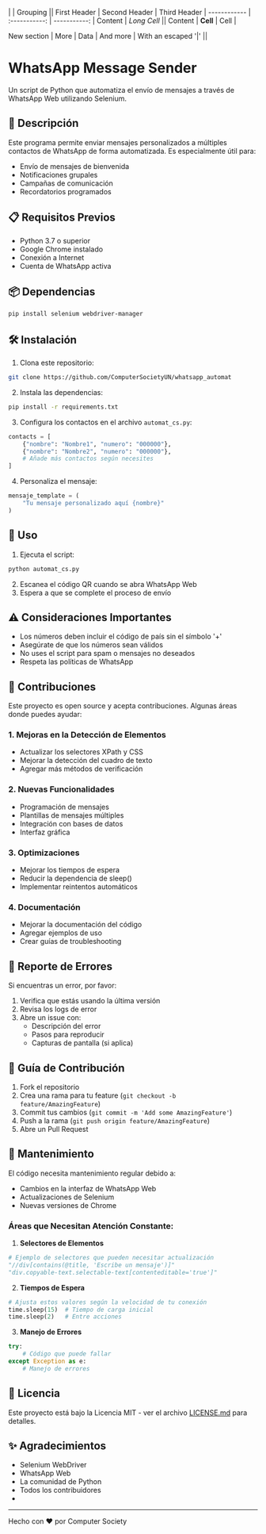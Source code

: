 |             |          Grouping           ||
First Header  | Second Header | Third Header |
 ------------ | :-----------: | -----------: |
Content       |          *Long Cell*        ||
Content       |   **Cell**    |         Cell |

New section   |     More      |         Data |
And more      | With an escaped '\|'         ||  

# WhatsApp Message Sender

Un script de Python que automatiza el envío de mensajes a través de WhatsApp Web utilizando Selenium.

## 🚀 Descripción

Este programa permite enviar mensajes personalizados a múltiples contactos de WhatsApp de forma automatizada. Es especialmente útil para:
- Envío de mensajes de bienvenida
- Notificaciones grupales
- Campañas de comunicación
- Recordatorios programados

## 📋 Requisitos Previos

- Python 3.7 o superior
- Google Chrome instalado
- Conexión a Internet
- Cuenta de WhatsApp activa

## 📦 Dependencias

```bash
pip install selenium webdriver-manager
```

## 🛠️ Instalación

1. Clona este repositorio:
```bash
git clone https://github.com/ComputerSocietyUN/whatsapp_automat
```

2. Instala las dependencias:
```bash
pip install -r requirements.txt
```

3. Configura los contactos en el archivo `automat_cs.py`:
```python
contacts = [
    {"nombre": "Nombre1", "numero": "000000"},
    {"nombre": "Nombre2", "numero": "000000"},
    # Añade más contactos según necesites
]
```

4. Personaliza el mensaje:
```python
mensaje_template = (
    "Tu mensaje personalizado aquí {nombre}"
)
```

## 🎯 Uso

1. Ejecuta el script:
```bash
python automat_cs.py
```

2. Escanea el código QR cuando se abra WhatsApp Web
3. Espera a que se complete el proceso de envío

## ⚠️ Consideraciones Importantes

- Los números deben incluir el código de país sin el símbolo '+'
- Asegúrate de que los números sean válidos
- No uses el script para spam o mensajes no deseados
- Respeta las políticas de WhatsApp

## 🤝 Contribuciones

Este proyecto es open source y acepta contribuciones. Algunas áreas donde puedes ayudar:

### 1. Mejoras en la Detección de Elementos
- Actualizar los selectores XPath y CSS
- Mejorar la detección del cuadro de texto
- Agregar más métodos de verificación

### 2. Nuevas Funcionalidades
- Programación de mensajes
- Plantillas de mensajes múltiples
- Integración con bases de datos
- Interfaz gráfica

### 3. Optimizaciones
- Mejorar los tiempos de espera
- Reducir la dependencia de sleep()
- Implementar reintentos automáticos

### 4. Documentación
- Mejorar la documentación del código
- Agregar ejemplos de uso
- Crear guías de troubleshooting

## 🐛 Reporte de Errores

Si encuentras un error, por favor:
1. Verifica que estás usando la última versión
2. Revisa los logs de error
3. Abre un issue con:
   - Descripción del error
   - Pasos para reproducir
   - Capturas de pantalla (si aplica)

## 📝 Guía de Contribución

1. Fork el repositorio
2. Crea una rama para tu feature (`git checkout -b feature/AmazingFeature`)
3. Commit tus cambios (`git commit -m 'Add some AmazingFeature'`)
4. Push a la rama (`git push origin feature/AmazingFeature`)
5. Abre un Pull Request

## 🔄 Mantenimiento

El código necesita mantenimiento regular debido a:
- Cambios en la interfaz de WhatsApp Web
- Actualizaciones de Selenium
- Nuevas versiones de Chrome

### Áreas que Necesitan Atención Constante:

1. **Selectores de Elementos**
```python
# Ejemplo de selectores que pueden necesitar actualización
"//div[contains(@title, 'Escribe un mensaje')]"
"div.copyable-text.selectable-text[contenteditable='true']"
```

2. **Tiempos de Espera**
```python
# Ajusta estos valores según la velocidad de tu conexión
time.sleep(15)  # Tiempo de carga inicial
time.sleep(2)   # Entre acciones
```

3. **Manejo de Errores**
```python
try:
    # Código que puede fallar
except Exception as e:
    # Manejo de errores
```

## 📜 Licencia

Este proyecto está bajo la Licencia MIT - ver el archivo [LICENSE.md](LICENSE.md) para detalles.

## ✨ Agradecimientos

- Selenium WebDriver
- WhatsApp Web
- La comunidad de Python
- Todos los contribuidores
- 
---

Hecho con ❤️ por Computer Society
